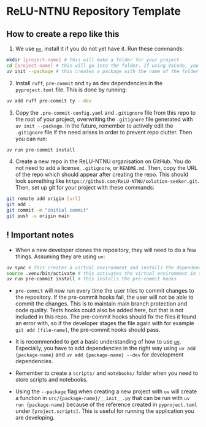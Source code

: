 # ReLU-NTNU Repository Template

## How to create a repo like this

1. We use [`uv`](https://docs.astral.sh/uv/getting-started/installation/#standalone-installer), install it if you do not yet have it. Run these commands:

```bash
mkdir [project-name] # this will make a folder for your project
cd [project-name] # this will go into the folder. If using VSCode, you can open the folder in VSCode with `code [project-name]`
uv init --package # this creates a package with the name of the folder ([project-name])
```

2. Install `ruff`, `pre-commit` and `ty` as dev dependencies in the `pyproject.toml` file. This is done by running:

```bash
uv add ruff pre-commit ty --dev
```

3. Copy the `.pre-commit-config.yaml` and `.gitignore` file from this repo to the root of your project, overwriting the `.gitignore` file generated with `uv init --package`. In the future, remember to actively edit the `.gitignore` file if the need arises in order to prevent repo clutter. Then you can run:

```bash
uv run pre-commit install
```

4. Create a new repo in the ReLU-NTNU organisation on GitHub. You do not need to add a license, `.gitignore`, or `README.md`. Then, copy the URL of the repo which should appear after creating the repo. This should look something like `https://github.com/ReLU-NTNU/solution-seeker.git`. Then, set up git for your project with these commands:

```bash
git remote add origin [url]
git add .
git commit -m "initial commit"
git push -u origin main
```

## ! Important notes

- When a new developer clones the repository, they will need to do a few things. Assuming they are using `uv`:

```bash
uv sync # this creates a virtual environment and installs the dependencies
source .venv/bin/activate # this activates the virtual environment in the terminal. If using VSCode, you should also select the virtual environment in the bottom left corner, or using the "Python: Select Interpreter" VSCode command
uv run pre-commit install # this installs the pre-commit hooks
```

- `pre-commit` will now run every time the user tries to commit changes to the repository. If the pre-commit hooks fail, the user will not be able to commit the changes. This is to maintain main branch protection and code quality. Tests hooks could also be added here, but that is not included in this repo. The pre-commit hooks should fix the files it found an error with, so if the developer stages the file again with for example `git add [file-name]`, the pre-commit hooks should pass.

- It is recommended to get a basic understanding of how to use [`uv`](https://docs.astral.sh/uv/). Especially, you have to add dependencies in the right way using `uv add {package-name}` and `uv add {package-name} --dev` for development dependencies.

- Remember to create a `scripts/` and `notebooks/` folder when you need to store scripts and notebooks.

- Using the `--package` flag when creating a new project with `uv` will create a function in `src/{package-name}/__init__.py` that can be run with `uv run {package-name}` because of the reference created in `pyproject.toml` under `[project.scripts]`. This is useful for running the application you are developing.
